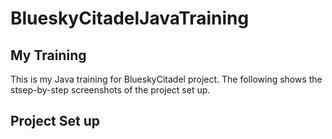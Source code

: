 # BlueskyCitadelJavaTraining

## My Training

This is my Java training for BlueskyCitadel
project. The following shows the stsep-by-step 
screenshots of the project set up.

## Project Set up
 
